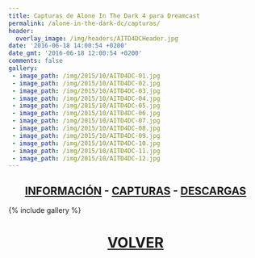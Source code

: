 ```yaml
---
title: Capturas de Alone In The Dark 4 para Dreamcast
permalink: /alone-in-the-dark-dc/capturas/
header:
  overlay_image: /img/headers/AITD4DCHeader.jpg
date: '2016-06-18 14:00:54 +0200'
date_gmt: '2016-06-18 12:00:54 +0200'
comments: false
gallery:
 - image_path: /img/2015/10/AITD4DC-01.jpg
 - image_path: /img/2015/10/AITD4DC-02.jpg
 - image_path: /img/2015/10/AITD4DC-03.jpg
 - image_path: /img/2015/10/AITD4DC-04.jpg
 - image_path: /img/2015/10/AITD4DC-05.jpg
 - image_path: /img/2015/10/AITD4DC-06.jpg
 - image_path: /img/2015/10/AITD4DC-07.jpg
 - image_path: /img/2015/10/AITD4DC-08.jpg
 - image_path: /img/2015/10/AITD4DC-09.jpg
 - image_path: /img/2015/10/AITD4DC-10.jpg
 - image_path: /img/2015/10/AITD4DC-11.jpg
 - image_path: /img/2015/10/AITD4DC-12.jpg
---
```

<h2 style="text-align: center;"><strong><a href="/alone-in-the-dark-dc/informacion/">INFORMACIÓN</a> - <a href="/alone-in-the-dark-dc/capturas/">CAPTURAS</a> - <a href="/alone-in-the-dark-dc/descargar/">DESCARGAS</a></strong></h2>
{% include gallery %}
<h1 style="text-align: center;"><strong><a href="/alone-in-the-dark-dc/">VOLVER</a></strong></h1>
